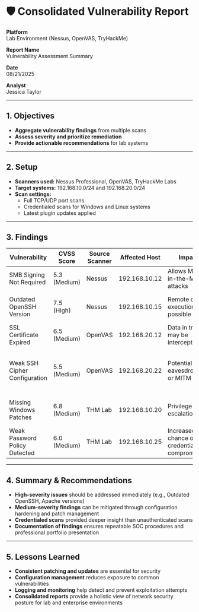 # 🛡 Consolidated Vulnerability Report

**Platform**  
Lab Environment (Nessus, OpenVAS, TryHackMe)

**Report Name**  
Vulnerability Assessment Summary

**Date**  
08/21/2025

**Analyst**  
Jessica Taylor

---

## 1. Objectives
- **Aggregate vulnerability findings** from multiple scans  
- **Assess severity and prioritize remediation**  
- **Provide actionable recommendations** for lab systems  

---

## 2. Setup
- **Scanners used:** Nessus Professional, OpenVAS, TryHackMe Labs  
- **Target systems:** 192.168.10.0/24 and 192.168.20.0/24  
- **Scan settings:**  
  - Full TCP/UDP port scans  
  - Credentialed scans for Windows and Linux systems  
  - Latest plugin updates applied  

---

## 3. Findings

| Vulnerability                     | CVSS Score | Source Scanner | Affected Host    | Impact                                | Remediation                       |
|----------------------------------|------------|----------------|----------------|--------------------------------------|----------------------------------|
| SMB Signing Not Required           | 5.3 (Medium)| Nessus         | 192.168.10.12  | Allows Man-in-the-Middle attacks     | Enable SMB signing               |
| Outdated OpenSSH Version           | 7.5 (High)  | Nessus         | 192.168.10.15  | Remote code execution possible       | Update OpenSSH to latest version |
| SSL Certificate Expired            | 6.5 (Medium)| OpenVAS        | 192.168.20.12  | Data in transit may be intercepted   | Renew SSL certificates           |
| Weak SSH Cipher Configuration      | 5.5 (Medium)| OpenVAS        | 192.168.20.22  | Potential eavesdropping or MITM      | Disable weak ciphers, enforce strong SSH protocols |
| Missing Windows Patches            | 6.8 (Medium)| THM Lab        | 192.168.10.20  | Privilege escalation risk            | Apply critical security updates  |
| Weak Password Policy Detected      | 6.0 (Medium)| THM Lab        | 192.168.10.25  | Increased chance of credential compromise | Enforce strong password policy |

---

## 4. Summary & Recommendations
- **High-severity issues** should be addressed immediately (e.g., Outdated OpenSSH, Apache versions)  
- **Medium-severity findings** can be mitigated through configuration hardening and patch management  
- **Credentialed scans** provided deeper insight than unauthenticated scans  
- **Documentation of findings** ensures repeatable SOC procedures and professional portfolio presentation  

---

## 5. Lessons Learned
- **Consistent patching and updates** are essential for security  
- **Configuration management** reduces exposure to common vulnerabilities  
- **Logging and monitoring** help detect and prevent exploitation attempts  
- **Consolidated reports** provide a holistic view of network security posture for lab and enterprise environments
